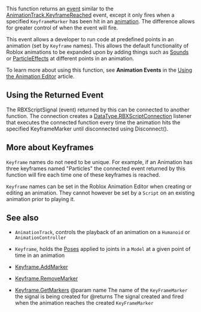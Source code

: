 This function returns an [event](https://developer.roblox.com/search#stq=RBXScriptSignal) similar to the [AnimationTrack.KeyframeReached](https://developer.roblox.com/api-reference/event/AnimationTrack/KeyframeReached) event, except it only fires when a specified `KeyframeMarker` has been hit in an [animation](https://developer.roblox.com/api-reference/class/Animation). The difference allows for greater control of when the event will fire.

This event allows a developer to run code at predefined points in an animation (set by `Keyframe` names). This allows the default functionality of Roblox animations to be expanded upon by adding things such as [Sounds](https://developer.roblox.com/api-reference/class/Sound) or [ParticleEffects](https://developer.roblox.com/api-reference/class/ParticleEmitter) at different points in an animation.

To learn more about using this function, see **Animation&nbsp;Events** in the [Using the Animation Editor](https://developer.roblox.com/search#stq=using%20animation%20editor) article.

## Using the Returned Event

The RBXScriptSignal (event) returned by this can be connected to another function. The connection creates a [DataType.RBXScriptConnection](https://developer.roblox.com/search#stq=RBXScriptConnection) listener that executes the connected function every time the animation hits the specified KeyframeMarker until disconnected using Disconnect().

## More about Keyframes

`Keyframe` names do not need to be unique. For example, if an Animation has three keyframes named "Particles" the connected event returned by this function will fire each time one of these keyframes is reached.

`Keyframe` names can be set in the Roblox Animation Editor when creating or editing an animation. They cannot however be set by a `Script` on an existing animation prior to playing it.

## See also

 - `AnimationTrack`, controls the playback of an animation on a `Humanoid` or `AnimationController`

 - `Keyframe`,  holds the [Poses](https://developer.roblox.com/api-reference/class/Pose) applied to joints in a `Model` at a given point of time in an animation

 - [Keyframe.AddMarker](https://developer.roblox.com/api-reference/function/Keyframe/AddMarker)

 - [Keyframe.RemoveMarker](https://developer.roblox.com/api-reference/function/Keyframe/RemoveMarker)

 - [Keyframe.GetMarkers](https://developer.roblox.com/api-reference/function/Keyframe/GetMarkers)
@param name The name of the `KeyFrameMarker` the signal is being created for
@returns The signal created and fired when the animation reaches the created `KeyFrameMarker`